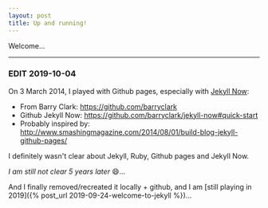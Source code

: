 ```yaml
---
layout: post
title: Up and running!
---
```


Welcome...

---
### EDIT 2019-10-04

On 3 March 2014, I played with Github pages, especially with [Jekyll Now](<https://github.com/barryclark/jekyll-now> "Jekyll Now"):
 * From Barry Clark: <https://github.com/barryclark>
 * Github Jekyll Now: <https://github.com/barryclark/jekyll-now#quick-start>
 * Probably inspired by: <http://www.smashingmagazine.com/2014/08/01/build-blog-jekyll-github-pages/>

I definitely wasn't clear about Jekyll, Ruby, Github pages and Jekyll Now.

*I am still not clear 5 years later* :smile:...

And I finally removed/recreated it locally + github, and I am [still playing in 2019]({% post_url 2019-09-24-welcome-to-jekyll %})...
